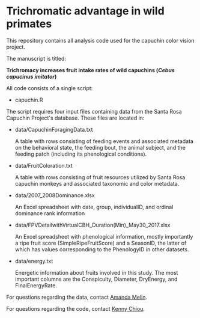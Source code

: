 # Trichromatic advantage in wild primates

This repository contains all analysis code used for the capuchin color vision project.

The manuscript is titled:

**Trichromacy increases fruit intake rates of wild capuchins (*Cebus capucinus imitator*)**

All code consists of a single script:

* capuchin.R

The script requires four input files containing data from the Santa Rosa Capuchin Project's database. These files are located in:

* data/CapuchinForagingData.txt

	A table with rows consisting of feeding events and associated metadata on the behavioral state, the feeding bout, the animal subject, and the feeding patch (including its phenological conditions).

* data/FruitColoration.txt

	A table with rows consisting of fruit resources utilized by Santa Rosa capuchin monkeys and associated taxonomic and color metadata.

* data/2007_2008Dominance.xlsx

	An Excel spreadsheet with date, group, individualID, and ordinal dominance rank information

* data/FPVDetailwithVirtualCBH_Duration(Min)_May30_2017.xlsx

	An Excel spreadsheet with phenological information, mostly importantly a ripe fruit score (SimpleRipeFruitScore) and a SeasonID, the latter of which has values corresponding to the PhenologyID in other datasets.

* data/energy.txt

	Energetic information about fruits involved in this study. The most important columns are the Conspicuity, Diameter, DryEnergy, and FinalEnergyRate.

For questions regarding the data, contact [Amanda Melin](mailto:amanda.melin@ucalgary.ca).

For questions regarding the code, contact [Kenny Chiou](mailto:kchiou@uw.edu).